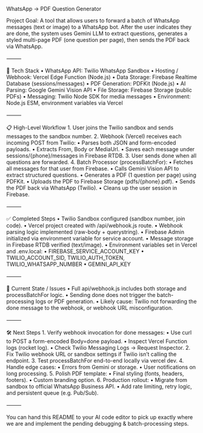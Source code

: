 WhatsApp → PDF Question Generator

Project Goal:
A tool that allows users to forward a batch of WhatsApp messages (text or image) to a WhatsApp bot. After the user indicates they are done, the system uses Gemini LLM to extract questions, generates a styled multi-page PDF (one question per page), then sends the PDF back via WhatsApp.

⸻

🚀 Tech Stack
	•	WhatsApp API: Twilio WhatsApp Sandbox
	•	Hosting / Webhook: Vercel Edge Function (Node.js)
	•	Data Storage: Firebase Realtime Database (sessions/messages)
	•	PDF Generation: PDFKit (Node.js)
	•	AI Parsing: Google Gemini Vision API
	•	File Storage: Firebase Storage (public PDFs)
	•	Messaging: Twilio Node SDK for media messages
	•	Environment: Node.js ESM, environment variables via Vercel

⸻

📋 High-Level Workflow
	1.	User joins the Twilio sandbox and sends messages to the sandbox number.
	2.	Webhook (Vercel) receives each incoming POST from Twilio:
	•	Parses both JSON and form-encoded payloads.
	•	Extracts From, Body or MediaUrl.
	•	Saves each message under sessions/{phone}/messages in Firebase RTDB.
	3.	User sends done when all questions are forwarded.
	4.	Batch Processor (processBatchFor):
	•	Fetches all messages for that user from Firebase.
	•	Calls Gemini Vision API to extract structured questions.
	•	Generates a PDF (1 question per page) using PDFKit.
	•	Uploads the PDF to Firebase Storage (pdfs/{phone}.pdf).
	•	Sends the PDF back via WhatsApp (Twilio).
	•	Cleans up the user session in Firebase.

⸻

✅ Completed Steps
	•	Twilio Sandbox configured (sandbox number, join code).
	•	Vercel project created with /api/webhook.js route.
	•	Webhook parsing logic implemented (raw-body + querystring).
	•	Firebase Admin initialized via environment variable for service account.
	•	Message storage in Firebase RTDB verified (text/image).
	•	Environment variables set in Vercel and .env.local:
	•	FIREBASE_SERVICE_ACCOUNT_KEY
	•	TWILIO_ACCOUNT_SID, TWILIO_AUTH_TOKEN, TWILIO_WHATSAPP_NUMBER
	•	GEMINI_API_KEY

⸻

🔎 Current State / Issues
	•	Full api/webhook.js includes both storage and processBatchFor logic.
	•	Sending done does not trigger the batch-processing logs or PDF generation.
	•	Likely cause: Twilio not forwarding the done message to the webhook, or webhook URL misconfiguration.

⸻

🛠️ Next Steps
	1.	Verify webhook invocation for done messages:
	•	Use curl to POST a form-encoded Body=done payload.
	•	Inspect Vercel Function logs (rocket log).
	•	Check Twilio Messaging Logs → Request Inspector.
	2.	Fix Twilio webhook URL or sandbox settings if Twilio isn’t calling the endpoint.
	3.	Test processBatchFor end-to-end locally via vercel dev.
	4.	Handle edge cases:
	•	Errors from Gemini or storage.
	•	User notifications on long processing.
	5.	Polish PDF template:
	•	Final styling (fonts, headers, footers).
	•	Custom branding option.
	6.	Production rollout:
	•	Migrate from sandbox to official WhatsApp Business API.
	•	Add rate limiting, retry logic, and persistent queue (e.g. Pub/Sub).

⸻

You can hand this README to your AI code editor to pick up exactly where we are and implement the pending debugging & batch-processing steps.